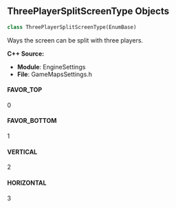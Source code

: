 ## ThreePlayerSplitScreenType Objects

```python
class ThreePlayerSplitScreenType(EnumBase)
```

Ways the screen can be split with three players.

**C++ Source:**

- **Module**: EngineSettings
- **File**: GameMapsSettings.h

<a id="unreal.ThreePlayerSplitScreenType.FAVOR_TOP"></a>

#### FAVOR_TOP

0

<a id="unreal.ThreePlayerSplitScreenType.FAVOR_BOTTOM"></a>

#### FAVOR_BOTTOM

1

<a id="unreal.ThreePlayerSplitScreenType.VERTICAL"></a>

#### VERTICAL

2

<a id="unreal.ThreePlayerSplitScreenType.HORIZONTAL"></a>

#### HORIZONTAL

3

<a id="unreal.FourPlayerSplitScreenType"></a>